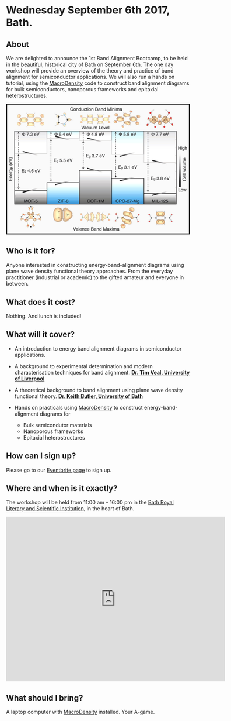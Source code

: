 # Wednesday September 6th 2017, Bath.
## About

We are delighted to announce the 1st Band Alignment Bootcamp, to be held in the beautiful, historical city of Bath on September 6th. The one day workshop will provide an overview of  the theory and practice of band alignment for semiconductor applications. We will also run a hands on tutorial, using the [MacroDensity](http://wmd-group.github.io/MacroDensity/) code to construct band alignment diagrams for bulk semiconductors, nanoporous frameworks and epitaxial heterostructures.

<img src="hybrid_bands.jpeg" alt="hi" class="inline"/>

## Who is it for?

Anyone interested in constructing energy-band-alignment diagrams using plane wave density functional theory approaches. From the everyday practitioner (industrial or academic) to the gifted amateur and everyone in between.

## What does it cost?

Nothing. And lunch is included!

## What will it cover?

* An introduction to energy band alignment diagrams in semiconductor applications.

* A background to experimental determination and modern characterisation techniques for band alignment. [**Dr. Tim Veal, University of Liverpool**](http://pcwww.liv.ac.uk/~timveal/)

* A theoretical background to band alignment using plane wave density functional theory. [**Dr. Keith Butler, University of Bath**](http://people.bath.ac.uk/ktb22/)

* Hands on practicals using [MacroDensity](http://wmd-group.github.io/MacroDensity/) to construct energy-band-alignment diagrams for
	* Bulk semicondutor materials
	* Nanoporous frameworks
	* Epitaxial heterostructures

## How can I sign up?

Please go to our [Eventbrite page](https://www.eventbrite.com/e/bandalignmentbootcamp-tickets-32649482481?utm_source=eb_email&utm_medium=email&utm_campaign=order_confirmation_email&utm_term=eventname&ref=eemailordconf) to sign up.

## Where and when is it exactly?

The workshop will be held from 11:00 am – 16:00 pm in the [Bath Royal Literary and Scientific Institution](https://www.brlsi.org/), in the heart of Bath.

<iframe src="https://www.google.com/maps/embed?pb=!1m14!1m8!1m3!1d4980.376439183488!2d-2.3662624060598354!3d51.38121867453923!3m2!1i1024!2i768!4f13.1!3m3!1m2!1s0x0%3A0x5da38db64012c6af!2sBath+Royal+Literary+%26+Scientific+Institution!5e0!3m2!1sen!2suk!4v1492099417502" width="600" height="450" frameborder="0" style="border:0" allowfullscreen></iframe>

## What should I bring?

A laptop computer with [MacroDensity](http://wmd-group.github.io/MacroDensity/) installed. Your A-game.

